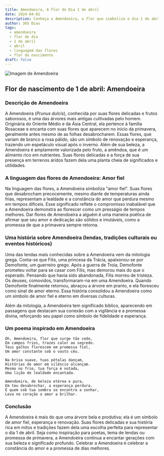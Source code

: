 ```yaml
---
title: Amendoeira, A Flor do Dia 1 de abril
date: 2024-04-01
description: Conheça o Amendoeira, a flor que simboliza o dia 1 de abril e seu significado 'Amor fiel'. Explore a beleza e o simbolismo desta flor encantadora.
author: 365 Dias
tags:
  - amendoeira
  - flor do dia
  - 1 de abril
  - abril
  - linguagem das flores
  - flor do nascimento
draft: false
---
```


![Imagem de Amendoeira](https://cdn.pixabay.com/photo/2016/02/01/15/15/almond-blossom-1173735_640.jpg#center)


## Flor de nascimento de 1 de abril: Amendoeira

### Descrição de Amendoeira

A Amendoeira (_Prunus dulcis_), conhecida por suas flores delicadas e frutos saborosos, é uma das árvores mais antigas cultivadas pelo homem. Originária do Oriente Médio e da Ásia Central, ela pertence à família Rosaceae e encanta com suas flores que aparecem no início da primavera, geralmente antes mesmo de as folhas desabrocharem. Essas flores, que variam de branco a rosa pálido, são um símbolo de renovação e esperança, trazendo um espetáculo visual após o inverno. Além de sua beleza, a Amendoeira é amplamente valorizada pelo fruto, a amêndoa, que é um alimento rico em nutrientes. Suas flores delicadas e a força de sua presença em terrenos áridos fazem dela uma planta cheia de significados e utilidades.

### A linguagem das flores de Amendoeira: Amor fiel

Na linguagem das flores, a Amendoeira simboliza "amor fiel". Suas flores que desabrocham precocemente, mesmo diante de temperaturas ainda frias, representam a lealdade e a constância do amor que perdura mesmo em tempos difíceis. Esse significado reflete o compromisso inabalável que a Amendoeira demonstra ao florescer como um presságio de tempos melhores. Dar flores de Amendoeira a alguém é uma maneira poética de afirmar que seu amor e dedicação são sólidos e imutáveis, como a promessa de que a primavera sempre retorna.

### Uma história sobre Amendoeira (lendas, tradições culturais ou eventos históricos)

Uma das lendas mais conhecidas sobre a Amendoeira vem da mitologia grega. Conta-se que Filis, uma princesa da Trácia, apaixonou-se por Demofonte, um guerreiro grego. Após a guerra de Troia, Demofonte prometeu voltar para se casar com Filis, mas demorou mais do que o esperado. Pensando que havia sido abandonada, Filis morreu de tristeza. Os deuses, comovidos, transformaram-na em uma Amendoeira. Quando Demofonte finalmente retornou, abraçou a árvore em pranto, e ela floresceu como sinal de amor eterno. Essa história consolidou a Amendoeira como um símbolo de amor fiel e eterno em diversas culturas.

Além da mitologia, a Amendoeira tem significado bíblico, aparecendo em passagens que destacam sua conexão com a vigilância e a promessa divina, reforçando seu papel como símbolo de fidelidade e esperança.

### Um poema inspirado em Amendoeira

```
Oh, Amendoeira, flor que surge tão cedo,  
Em campos frios, trazes calor ao segredo.  
Teus galhos florescem em promessa fiel,  
Um amor constante sob o vasto céu.  

Na brisa suave, tuas pétalas dançam,  
Histórias de amor em silêncio alcançam.  
Mesmo no frio, tua força é notada,  
Uma lição de lealdade encantada.  

Amendoeira, de beleza etérea e pura,  
Em teu desabrochar, a esperança perdura.  
E quem sob tua sombra se encontra a sonhar,  
Leva no coração o amor a brilhar.
```

### Conclusão

A Amendoeira é mais do que uma árvore bela e produtiva; ela é um símbolo de amor fiel, esperança e renovação. Suas flores delicadas e sua história rica em mitos e tradições fazem dela uma escolha perfeita para representar o dia 1 de abril. Seja como inspiração para poetas, tema de lendas ou promessa de primavera, a Amendoeira continua a encantar gerações com sua beleza e significado profundo. Celebrar a Amendoeira é celebrar a constância do amor e a promessa de dias melhores.